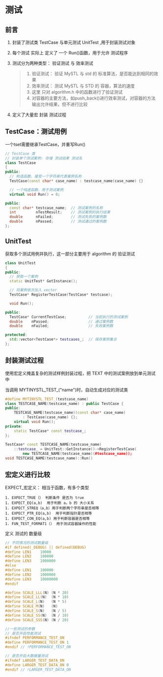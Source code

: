 # 测试

## 前言

1. 封装了测试类 TestCase 与单元测试 UnitTest ,用于封装测试对象

2. 每个测试 实际上 定义了 一个 Run()函数，用于允许 测试程序

3. 测试分为两种类型： 验证测试 与 效率测试

   > 1. 验证测试： 验证 MySTL 与 std 的 标准算法，是否能达到相同的效果
   > 2. 效率测试： 测试 MySTL 与 STD 的 容器，算法的速度
   > 3. 这里 只对 algorithm.h 中的函数进行了验证测试
   > 4. 对容器的主要方法，如push_back()进行效率测试，对容器的方法输出允许结果，但不进行比较

4. 定义了大量宏 封装 测试过程

## TestCase：测试用例

一个tset需要继承TestCase，并重写Run()

```C++
// TestCase 类
// 封装单个测试案例: 存储 测试结果 测试名
class TestCase
{
public:
  // 构造函数，接受一个字符串代表案例名称
  TestCase(const char* case_name) : testcase_name(case_name) {}

  // 一个纯虚函数，用于测试案例
  virtual void Run() = 0;

public:
  const char* testcase_name;  // 测试案例的名称
  int         nTestResult;    // 测试案例的执行结果 
  double      nFailed;        // 测试失败的案例数
  double      nPassed;        // 测试通过的案例数
};
```

## UnitTest

获取多个测试用例并执行，这一部分主要用于 algorithm 的 验证测试

```C++
class UnitTest
{
public:
  // 获取一个案例
  static UnitTest* GetInstance();

  // 将案例依次加入 vector
  TestCase* RegisterTestCase(TestCase* testcase);

  void Run();

public:
  TestCase* CurrentTestCase;          // 当前执行的测试案例
  double    nPassed;                  // 通过案例数
  double    nFailed;                  // 失败案例数

protected:
  std::vector<TestCase*> testcases_;  // 保存案例集合
};
```

## 封装测试过程

使用宏定义掩盖复杂的测试样例封装过程，把 TEXT 中的测试案例放到单元测试中

当调用 MYTINYSTL_TEST_("name")时，自动生成对应的测试类

```C++
#define MYTINYSTL_TEST_(testcase_name)                        
class TESTCASE_NAME(testcase_name) : public TestCase {        
public:                                                       
    TESTCASE_NAME(testcase_name)(const char* case_name)       
        : TestCase(case_name) {};                             
    virtual void Run();                                       
private:                                                      
    static TestCase* const testcase_;                         
};                                                            
                                                              
TestCase* const TESTCASE_NAME(testcase_name)                  
    ::testcase_ = UnitTest::GetInstance()->RegisterTestCase(  
        new TESTCASE_NAME(testcase_name)(#testcase_name));    
void TESTCASE_NAME(testcase_name)::Run()
```

## 宏定义进行比较

EXPECT_宏定义： 相当于函数，有多个类型

	1. EXPECT_TRUE（） 判断条件 是否为 true
	1. EXPECT_EQ(a,b)  用于判断 a，b 的 大小关系
	1. EXPECT_STREQ（a,b）用于判断两个字符串是否相等
	1. EXPECT_PTR_EQ(a,b)  用于判断指针是否相等
	1. EXPECT_CON_EQ(a,b) 用于判断容器是否相等
	1. FUN_TEST_FORMAT1（） 用于测试容器操作的性能

定义 测试的 数量级

```C++
// 不同情况的测试数量级
#if defined(_DEBUG) || defined(DEBUG)
#define LEN1    10000
#define LEN2    100000
#define LEN3    1000000
#else
#define LEN1    100000
#define LEN2    1000000
#define LEN3    10000000
#endif

#define SCALE_LLL(N) (N * 20)
#define SCALE_LL(N)  (N * 10)
#define SCALE_L(N)   (N * 5)
#define SCALE_M(N)   (N)
#define SCALE_S(N)   (N / 5)
#define SCALE_SS(N)  (N / 10)
#define SCALE_SSS(N) (N / 20)
```

```C++
//一些测试的参数
// 是否开启性能测试
#ifndef PERFORMANCE_TEST_ON
#define PERFORMANCE_TEST_ON 1
#endif // !PERFORMANCE_TEST_ON

// 是否开启大数据量测试
#ifndef LARGER_TEST_DATA_ON
#define LARGER_TEST_DATA_ON 0
#endif // !LARGER_TEST_DATA_ON
```

